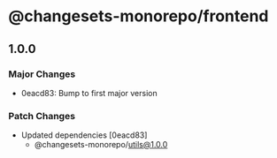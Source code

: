 # @changesets-monorepo/frontend

## 1.0.0

### Major Changes

- 0eacd83: Bump to first major version

### Patch Changes

- Updated dependencies [0eacd83]
  - @changesets-monorepo/utils@1.0.0

